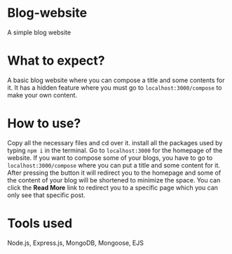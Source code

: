 # Blog-website
A simple blog website

# What to expect?
A basic blog website where you can compose a title and some contents for it. It has a hidden feature where you must go to `localhost:3000/compose` to make your own content.

# How to use?
Copy all the necessary files and cd over it. install all the packages used by typing `npm i` in the terminal. Go to `localhost:3000` for the homepage of the website. If you want to compose some of your blogs, you have to go to `localhost:3000/compose` where you can put a title and some content for it. After pressing the button it will redirect you to the homepage and some of the content of your blog will be shortened to minimize the space. You can click the **Read More** link to redirect you to a specific page which you can only see that specific post.

# Tools used
Node.js, Express.js, MongoDB, Mongoose, EJS
